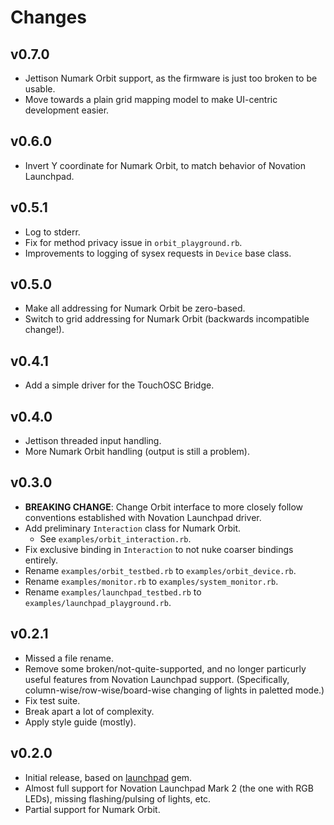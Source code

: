 # Changes

## v0.7.0

* Jettison Numark Orbit support, as the firmware is just too broken to be usable.
* Move towards a plain grid mapping model to make UI-centric development easier.


## v0.6.0

* Invert Y coordinate for Numark Orbit, to match behavior of Novation Launchpad.


## v0.5.1

* Log to stderr.
* Fix for method privacy issue in `orbit_playground.rb`.
* Improvements to logging of sysex requests in `Device` base class.


## v0.5.0

* Make all addressing for Numark Orbit be zero-based.
* Switch to grid addressing for Numark Orbit (backwards incompatible change!).


## v0.4.1

* Add a simple driver for the TouchOSC Bridge.


## v0.4.0

* Jettison threaded input handling.
* More Numark Orbit handling (output is still a problem).


## v0.3.0

* __BREAKING CHANGE__: Change Orbit interface to more closely follow conventions established with Novation Launchpad driver.
* Add preliminary `Interaction` class for Numark Orbit.
    * See `examples/orbit_interaction.rb`.
* Fix exclusive binding in `Interaction` to not nuke coarser bindings entirely.
* Rename `examples/orbit_testbed.rb` to `examples/orbit_device.rb`.
* Rename `examples/monitor.rb` to `examples/system_monitor.rb`.
* Rename `examples/launchpad_testbed.rb` to `examples/launchpad_playground.rb`.


## v0.2.1

* Missed a file rename.
* Remove some broken/not-quite-supported, and no longer particurly useful features from Novation Launchpad support.  (Specifically, column-wise/row-wise/board-wise changing of lights in paletted mode.)
* Fix test suite.
* Break apart a lot of complexity.
* Apply style guide (mostly).


## v0.2.0

* Initial release, based on [launchpad](https://github.com/thomasjachmann/launchpad) gem.
* Almost full support for Novation Launchpad Mark 2 (the one with RGB LEDs), missing flashing/pulsing of lights, etc.
* Partial support for Numark Orbit.

